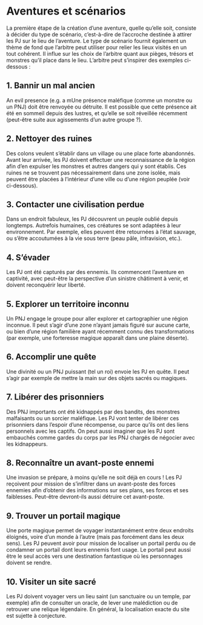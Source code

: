 # Aventures et scénarios


La première étape de la création d’une aventure, quelle qu’elle soit,
consiste à décider du type de scénario, c’est-à-dire de l’accroche
destinée à attirer les PJ sur le lieu de l’aventure. Le type de scénario
fournit également un thème de fond que l’arbitre peut utiliser pour
relier les lieux visités en un tout cohérent. Il influe sur les choix de
l’arbitre quant aux pièges, trésors et monstres qu’il place dans le
lieu. L’arbitre peut s’inspirer des exemples ci-dessous :

## 1\. Bannir un mal ancien

An evil presence (e.g. a mUne présence maléfique (comme un monstre ou un
PNJ) doit être renvoyée ou détruite. Il est possible que cette présence
ait été en sommeil depuis des lustres, et qu’elle se soit réveillée
récemment (peut-être suite aux agissements d’un autre groupe ?).

## 2\. Nettoyer des ruines

Des colons veulent s’établir dans un village ou une place forte
abandonnés. Avant leur arrivée, les PJ doivent effectuer une
reconnaissance de la région afin d’en expulser les monstres et autres
dangers qui y sont établis. Ces ruines ne se trouvent pas nécessairement
dans une zone isolée, mais peuvent être placées à l’intérieur d’une
ville ou d’une région peuplée (voir ci-dessous).

## 3\. Contacter une civilisation perdue

Dans un endroit fabuleux, les PJ découvrent un peuple oublié depuis
longtemps. Autrefois humaines, ces créatures se sont adaptées à leur
environnement. Par exemple, elles peuvent être retournées à l’état
sauvage, ou s’être accoutumées à la vie sous terre (peau pâle,
infravision, etc.).

## 4\. S’évader

Les PJ ont été capturés par des ennemis. Ils commencent l’aventure en
captivité, avec peut-être la perspective d’un sinistre châtiment à
venir, et doivent reconquérir leur liberté.

## 5\. Explorer un territoire inconnu

Un PNJ engage le groupe pour aller explorer et cartographier une région
inconnue. Il peut s’agir d’une zone n’ayant jamais figuré sur aucune
carte, ou bien d’une région familière ayant récemment connu des
transformations (par exemple, une forteresse magique apparaît dans une
plaine déserte).

## 6\. Accomplir une quête

Une divinité ou un PNJ puissant (tel un roi) envoie les PJ en quête. Il
peut s’agir par exemple de mettre la main sur des objets sacrés ou
magiques.

## 7\. Libérer des prisonniers

Des PNJ importants ont été kidnappés par des bandits, des monstres
malfaisants ou un sorcier maléfique. Les PJ vont tenter de libérer ces
prisonniers dans l’espoir d’une récompense, ou parce qu’ils ont des
liens personnels avec les captifs. On peut aussi imaginer que les PJ
sont embauchés comme gardes du corps par les PNJ chargés de négocier
avec les kidnappeurs.

## 8\. Reconnaître un avant-poste ennemi

Une invasion se prépare, à moins qu’elle ne soit déjà en cours \! Les PJ
reçoivent pour mission de s’infiltrer dans un avant-poste des forces
ennemies afin d’obtenir des informations sur ses plans, ses forces et
ses faiblesses. Peut-être devront-ils aussi détruire cet avant-poste.

## 9\. Trouver un portail magique

Une porte magique permet de voyager instantanément entre deux endroits
éloignés, voire d’un monde à l’autre (mais pas forcément dans les deux
sens). Les PJ peuvent avoir pour mission de localiser un portail perdu
ou de condamner un portail dont leurs ennemis font usage. Le portail
peut aussi être le seul accès vers une destination fantastique où les
personnages doivent se rendre.

## 10\. Visiter un site sacré

Les PJ doivent voyager vers un lieu saint (un sanctuaire ou un temple,
par exemple) afin de consulter un oracle, de lever une malédiction ou de
retrouver une relique légendaire. En général, la localisation exacte du
site est sujette à conjecture.